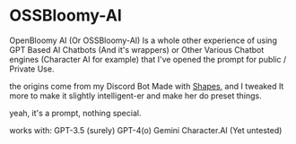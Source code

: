 # OSSBloomy-AI
OpenBloomy AI (Or OSSBloomy-AI) Is a whole other experience of using GPT Based AI Chatbots (And it's wrappers) or Other Various Chatbot engines (Character AI for example) that I've opened the prompt for
public / Private Use.

the origins come from my Discord Bot Made with [Shapes](https://shapes.inc), and I 
tweaked It more to make it slightly intelligent-er and make her do preset things.

yeah, it's a prompt, nothing special.


works with:
GPT-3.5 (surely)
GPT-4(o)
Gemini
Character.AI (Yet untested)
